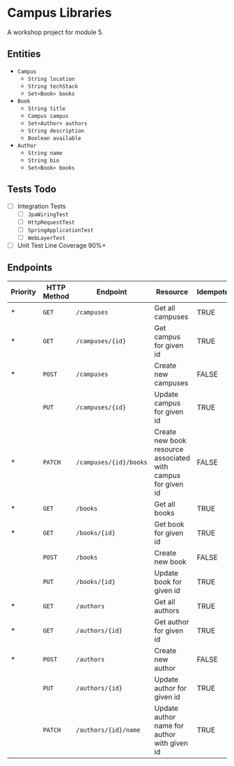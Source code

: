 # Campus Libraries

A workshop project for module 5.

## Entities
- `Campus`
    - `String location`
    - `String techStack`
    - `Set<Book> books`
- `Book`
    - `String title`
    - `Campus campus`
    - `Set<Author> authors`
    - `String description`
    - `Boolean available`
- `Author`
    - `String name`
    - `String bio`
    - `Set<Book> books`

## Tests Todo
- [ ] Integration Tests
    - [ ] `JpaWiringTest`
    - [ ] `HttpRequestTest`
    - [ ] `SpringApplicationTest`
    - [ ] `WebLayerTest`
- [ ] Unit Test Line Coverage 90%+

## Endpoints
| Priority | HTTP Method | Endpoint | Resource | Idempotent |
 | -------- | ----------- | -------- | -------- | ---------- | 
| * | `GET` | `/campuses`| Get all campuses | TRUE |
| * | `GET` | `/campuses/{id}` | Get campus for given id | TRUE |
| * | `POST` | `/campuses` | Create new campuses | FALSE |
|  | `PUT` | `/campuses/{id}` | Update campus for given id | TRUE |
| * | `PATCH` | `/campuses/{id}/books` | Create new book resource associated with campus for given id | FALSE |
| * | `GET` | `/books` | Get all books | TRUE |
| * | `GET` | `/books/{id}` | Get book for given id | TRUE |
|  | `POST` | `/books` | Create new book | FALSE |
|  | `PUT` | `/books/{id}` | Update book for given id | TRUE |
| * | `GET` | `/authors` | Get all authors | TRUE | FALSE |
| * | `GET` | `/authors/{id}` | Get author for given id | TRUE |
| * | `POST` | `/authors` | Create new author | FALSE |
|  | `PUT` | `/authors/{id}` | Update author for given id | TRUE |
|  | `PATCH` | `/authors/{id}/name` | Update author name for author with given id | TRUE |